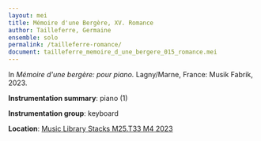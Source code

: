 ```yaml
---
layout: mei
title: Mémoire d'une Bergère, XV. Romance 
author: Tailleferre, Germaine
ensemble: solo
permalink: /tailleferre-romance/
document: tailleferre_memoire_d_une_bergere_015_romance.mei
---
```


In *Mémoire d'une bergère: pour piano.* Lagny/Marne, France: Musik Fabrik, 2023.

**Instrumentation summary**: piano (1) 

**Instrumentation group**: keyboard

**Location**: <a href="https://tufts.primo.exlibrisgroup.com/permalink/01TUN_INST/1kc9gia/alma991019011678403851" target="_blank">Music Library Stacks M25.T33 M4 2023</a>